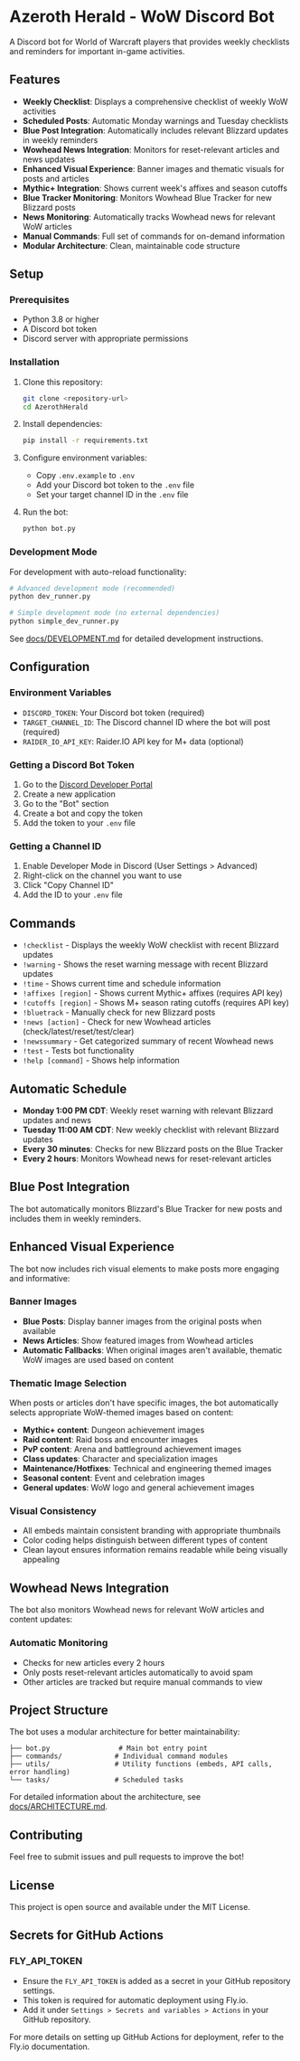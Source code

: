 # Azeroth Herald - WoW Discord Bot

A Discord bot for World of Warcraft players that provides weekly checklists and reminders for important in-game activities.

## Features

- **Weekly Checklist**: Displays a comprehensive checklist of weekly WoW activities
- **Scheduled Posts**: Automatic Monday warnings and Tuesday checklists
- **Blue Post Integration**: Automatically includes relevant Blizzard updates in weekly reminders
- **Wowhead News Integration**: Monitors for reset-relevant articles and news updates
- **Enhanced Visual Experience**: Banner images and thematic visuals for posts and articles
- **Mythic+ Integration**: Shows current week's affixes and season cutoffs
- **Blue Tracker Monitoring**: Monitors Wowhead Blue Tracker for new Blizzard posts
- **News Monitoring**: Automatically tracks Wowhead news for relevant WoW articles
- **Manual Commands**: Full set of commands for on-demand information
- **Modular Architecture**: Clean, maintainable code structure

## Setup

### Prerequisites

- Python 3.8 or higher
- A Discord bot token
- Discord server with appropriate permissions

### Installation

1. Clone this repository:
   ```bash
   git clone <repository-url>
   cd AzerothHerald
   ```

2. Install dependencies:
   ```bash
   pip install -r requirements.txt
   ```

3. Configure environment variables:
   - Copy `.env.example` to `.env`
   - Add your Discord bot token to the `.env` file
   - Set your target channel ID in the `.env` file

4. Run the bot:
   ```bash
   python bot.py
   ```

### Development Mode

For development with auto-reload functionality:

```bash
# Advanced development mode (recommended)
python dev_runner.py

# Simple development mode (no external dependencies)
python simple_dev_runner.py
```

See [docs/DEVELOPMENT.md](docs/DEVELOPMENT.md) for detailed development instructions.

## Configuration

### Environment Variables

- `DISCORD_TOKEN`: Your Discord bot token (required)
- `TARGET_CHANNEL_ID`: The Discord channel ID where the bot will post (required)
- `RAIDER_IO_API_KEY`: Raider.IO API key for M+ data (optional)

### Getting a Discord Bot Token

1. Go to the [Discord Developer Portal](https://discord.com/developers/applications)
2. Create a new application
3. Go to the "Bot" section
4. Create a bot and copy the token
5. Add the token to your `.env` file

### Getting a Channel ID

1. Enable Developer Mode in Discord (User Settings > Advanced)
2. Right-click on the channel you want to use
3. Click "Copy Channel ID"
4. Add the ID to your `.env` file

## Commands

- `!checklist` - Displays the weekly WoW checklist with recent Blizzard updates
- `!warning` - Shows the reset warning message with recent Blizzard updates
- `!time` - Shows current time and schedule information
- `!affixes [region]` - Shows current Mythic+ affixes (requires API key)
- `!cutoffs [region]` - Shows M+ season rating cutoffs (requires API key)
- `!bluetrack` - Manually check for new Blizzard posts
- `!news [action]` - Check for new Wowhead articles (check/latest/reset/test/clear)
- `!newssummary` - Get categorized summary of recent Wowhead news
- `!test` - Tests bot functionality
- `!help [command]` - Shows help information

## Automatic Schedule

- **Monday 1:00 PM CDT**: Weekly reset warning with relevant Blizzard updates and news
- **Tuesday 11:00 AM CDT**: New weekly checklist with relevant Blizzard updates
- **Every 30 minutes**: Checks for new Blizzard posts on the Blue Tracker
- **Every 2 hours**: Monitors Wowhead news for reset-relevant articles

## Blue Post Integration

The bot automatically monitors Blizzard's Blue Tracker for new posts and includes them in weekly reminders.

## Enhanced Visual Experience

The bot now includes rich visual elements to make posts more engaging and informative:

### Banner Images
- **Blue Posts**: Display banner images from the original posts when available
- **News Articles**: Show featured images from Wowhead articles
- **Automatic Fallbacks**: When original images aren't available, thematic WoW images are used based on content

### Thematic Image Selection
When posts or articles don't have specific images, the bot automatically selects appropriate WoW-themed images based on content:

- **Mythic+ content**: Dungeon achievement images
- **Raid content**: Raid boss and encounter images  
- **PvP content**: Arena and battleground achievement images
- **Class updates**: Character and specialization images
- **Maintenance/Hotfixes**: Technical and engineering themed images
- **Seasonal content**: Event and celebration images
- **General updates**: WoW logo and general achievement images

### Visual Consistency
- All embeds maintain consistent branding with appropriate thumbnails
- Color coding helps distinguish between different types of content
- Clean layout ensures information remains readable while being visually appealing

## Wowhead News Integration

The bot also monitors Wowhead news for relevant WoW articles and content updates:

### Automatic Monitoring
- Checks for new articles every 2 hours
- Only posts reset-relevant articles automatically to avoid spam
- Other articles are tracked but require manual commands to view

## Project Structure

The bot uses a modular architecture for better maintainability:

```
├── bot.py                 # Main bot entry point
├── commands/             # Individual command modules
├── utils/                # Utility functions (embeds, API calls, error handling)
└── tasks/                # Scheduled tasks
```

For detailed information about the architecture, see [docs/ARCHITECTURE.md](docs/ARCHITECTURE.md).

## Contributing

Feel free to submit issues and pull requests to improve the bot!

## License

This project is open source and available under the MIT License.

## Secrets for GitHub Actions

### FLY_API_TOKEN
- Ensure the `FLY_API_TOKEN` is added as a secret in your GitHub repository settings.
- This token is required for automatic deployment using Fly.io.
- Add it under `Settings > Secrets and variables > Actions` in your GitHub repository.

For more details on setting up GitHub Actions for deployment, refer to the Fly.io documentation.
